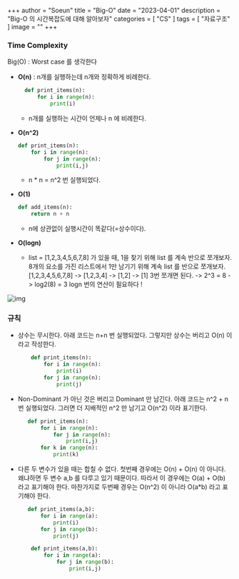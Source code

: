 +++
author = "Soeun"
title = "Big-O"
date = "2023-04-01"
description = "Big-O 의 시간복잡도에 대해 알아보자"
categories = [
    "CS"
]
tags = [
    "자료구조"
]
image = ""
+++

### Time Complexity

Big(O) : Worst case 를 생각한다 

- **O(n)** : n개를 실행하는데 n개와 정확하게 비례한다. 
  ```python
    def print_items(n):
        for i in range(n):
            print(i)
    ```
    - n개를 실행하는 시간이 언제나 n 에 비례한다. 
    
- **O(n^2)**
    ```python
    def print_items(n):
        for i in range(n):
            for j in range(n):
                print(i,j)
    ```
    - n * n = n^2 번 실행되었다. 

- **O(1)** 
    ```python
    def add_items(n):
        return n + n
    ```
    - n에 상관없이 실행시간이 똑같다(=상수이다).

- **O(logn)**
  - list = [1,2,3,4,5,6,7,8] 가 있을 때, 1을 찾기 위해 list 를 계속 반으로 쪼개보자. 8개의 요소를 가진 리스트에서 1만 남기기 위해 계속 list 를 반으로 쪼개보자. 
  [1,2,3,4,5,6,7,8] -> [1,2,3,4] -> [1,2] -> [1]
  3번 쪼개면 된다. -> 2^3 = 8 -> log2(8) = 3
  logn 번의 연산이 필요하다 !

![img](https://github.com/ddoddii/skills-for-DS/assets/95014836/290ae712-4efa-46c6-82e9-b3580b7e8b65)

### 규칙 

-  상수는 무시한다. 아래 코드는 n+n 번 실행되었다. 그렇지만 상수는 버리고 O(n) 이라고 작성한다. 
    ```python
        def print_items(n):
            for i in range(n):
                print(i)
            for j in range(n):
                print(j)
    ```

- Non-Dominant 가 아닌 것은 버리고 Dominant 만 남긴다. 아래 코드는 n^2 + n 번 실행되었다. 그러면 더 지배적인 n^2 만 남기고 O(n^2) 이라 표기한다.
     ```python
        def print_items(n):
            for i in range(n):
                for j in range(n):
                    print(i,j)
            for k in range(n):
                print(k)
    ```

- 다른 두 변수가 있을 때는 합칠 수 없다. 첫번째 경우에는 O(n) + O(n) 이 아니다. 왜냐하면 두 변수 a,b 를 다루고 있기 때문이다. 따라서 이 경우에는 O(a) + O(b) 라고 표기해야 한다. 마찬가지로 두번째 경우는 O(n^2) 이 아니라 O(a*b) 라고 표기해야 한다.
     ```python
        def print_items(a,b):
            for i in range(a):
                print(i)
            for j in range(b):
                print(j)
    ```
    ```python
        def print_items(a,b):
            for i in range(a):
                for j in range(b):
                    print(i,j)
    ```